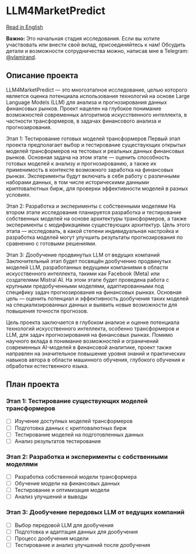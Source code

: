 # LLM4MarketPredict

[Read in English](./README.md)

**Важно:** Это начальная стадия исследования. Если вы хотите участвовать или внести свой вклад, присоединяйтесь к нам! Обсудить детали и возможности сотрудничества можно, написав мне в Telegram: [@vlamirand](https://t.me/vlamirand).

## Описание проекта
LLM4MarketPredict — это многоэтапное исследование, целью которого является оценка потенциала использования технологий на основе Large Language Models (LLM) для анализа и прогнозирования данных финансовых рынков. Проект нацелен на глубокое понимание возможностей современных алгоритмов искусственного интеллекта, в частности трансформеров, в задачах финансового анализа и прогнозирования.

Этап 1: Тестирование готовых моделей трансформеров
Первый этап проекта предполагает выбор и тестирование существующих открытых моделей трансформеров на тестовых и реальных данных финансовых рынков. Основная задача на этом этапе — оценить способность готовых моделей к анализу и прогнозированию, а также их применимость в контексте возможного заработка на финансовых рынках. Эксперименты будут включать в себя работу с различными наборами данных, в том числе историческими данными криптовалютных бирж, для проверки эффективности моделей в разных условиях.

Этап 2: Разработка и эксперименты с собственными моделями
На втором этапе исследования планируется разработка и тестирование собственных моделей на основе архитектуры трансформеров, а также эксперименты с модификациями существующих архитектур. Цель этого этапа — исследовать, в какой степени индивидуальная настройка и разработка моделей могут улучшить результаты прогнозирования по сравнению с готовыми решениями.

Этап 3: Дообучение продвинутых LLM от ведущих компаний
Заключительный этап будет посвящён дообучению продвинутых моделей LLM, разработанных ведущими компаниями в области искусственного интеллекта, такими как Facebook (Meta) или создателями Mistral AI. На этом этапе будет проведена работа с крупными предобученными моделями, адаптированными под специфику задач прогнозирования на финансовых рынках. Основная цель — оценить потенциал и эффективность дообучения таких моделей на специализированных данных и выявить новые возможности для повышения точности прогнозов.

Цель проекта заключается в глубоком анализе и оценке потенциала технологий искусственного интеллекта, особенно трансформеров и LLM, для задач прогнозирования на финансовых рынках. Помимо научного вклада в понимание возможностей и ограничений современных AI-моделей в финансовой аналитике, проект также направлен на значительное повышение уровня знаний и практических навыков автора в области машинного обучения, глубокого обучения и обработки естественного языка.

## План проекта

### Этап 1: Тестирование существующих моделей трансформеров
- [ ] Изучение доступных моделей трансформеров
- [ ] Подготовка данных с криптовалютных бирж
- [ ] Тестирование моделей на подготовленных данных
- [ ] Анализ результатов тестирования

### Этап 2: Разработка и эксперименты с собственными моделями
- [ ] Разработка собственной модели трансформера
- [ ] Обучение модели на финансовых данных
- [ ] Тестирование и оптимизация модели
- [ ] Анализ улучшений и выводы

### Этап 3: Дообучение передовых LLM от ведущих компаний
- [ ] Выбор передовой LLM для дообучения
- [ ] Подготовка и адаптация данных для дообучения
- [ ] Процесс дообучения модели
- [ ] Тестирование и анализ улучшений после дообучения
